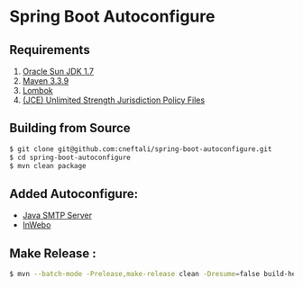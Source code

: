 # Spring Boot Autoconfigure

## Requirements

1. [Oracle Sun JDK 1.7](http://www.oracle.com/technetwork/java/javase/downloads/jdk7-downloads-1880260.html)
2. [Maven 3.3.9](https://maven.apache.org/)
3. [Lombok](https://projectlombok.org/download.html)
4. [(JCE) Unlimited Strength Jurisdiction Policy Files](http://www.oracle.com/technetwork/java/javase/downloads/jce-7-download-432124.html)

## Building from Source

```bash
$ git clone git@github.com:cneftali/spring-boot-autoconfigure.git
$ cd spring-boot-autoconfigure
$ mvn clean package
```

## Added Autoconfigure:

- [Java SMTP Server](https://github.com/voodoodyne/subethasmtp)
- [InWebo](https://www.myinwebo.com/)

## Make Release :

```bash
$ mvn --batch-mode -Prelease,make-release clean -Dresume=false build-helper:parse-version release:prepare release:perform -DdevelopmentVersion=1.2.0-SNAPSHOT
```